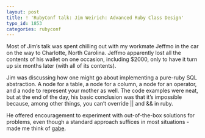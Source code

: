 ```yaml
---
layout: post
title: ! 'RubyConf talk: Jim Weirich: Advanced Ruby Class Design'
typo_id: 1853
categories: rubyconf
---
```

Most of Jim’s talk was spent chilling out with my workmate Jeffmo in the car on the way to Charlotte, North Carolina. Jeffmo apparently lost all the contents of his wallet on one occasion, including \$2000, only to have it turn up six months later (with all of its contents).

Jim was discussing how one might go about implementing a pure-ruby SQL abstraction. A node for a table, a node for a column, a node for an operator, and a node to represent your mother as well. The code examples were neat, but at the end of the day, his basic conclusion was that it’s impossible because, among other things, you can’t override || and && in ruby.

He offered encouragement to experiment with out-of-the-box solutions for problems, even though a standard approach suffices in most situations - made me think of [gabe](http://gironda.org).
